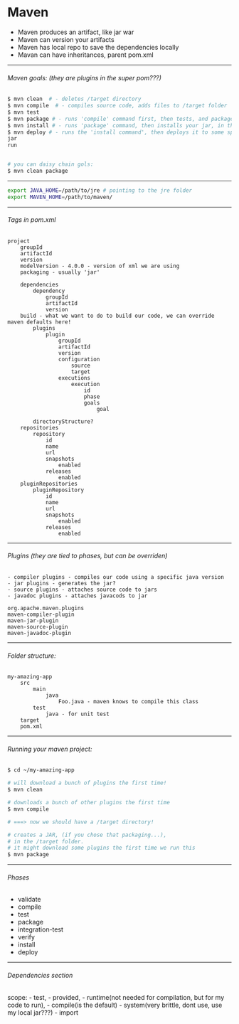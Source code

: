 # Maven

- Maven produces an artifact, like jar war
- Maven can version your artifacts
- Maven has local repo to save the dependencies locally
- Mavan can have inheritances, parent pom.xml


------------------------------------------------------
###### Maven goals: (they are plugins in the super pom???)

```bash
$ mvn clean  # - deletes /target directory
$ mvn compile  # - compiles source code, adds files to /target folder
$ mvn test
$ mvn package # - runs 'compile' command first, then tests, and packages based on the chose package, like JAR
$ mvn install # - runs 'package' command, then installs your jar, in the ~/.m2/repository/ directory locally
$ mvn deploy # - runs the 'install command', then deploys it to some specified repo
jar
run


# you can daisy chain gols:
$ mvn clean package
```
------------------------------------------------------
```bash
export JAVA_HOME=/path/to/jre # pointing to the jre folder
export MAVEN_HOME=/path/to/maven/
```
------------------------------------------------------

###### Tags in pom.xml
```
project
    groupId
    artifactId
    version
    modelVersion - 4.0.0 - version of xml we are using
    packaging - usually 'jar'

    dependencies
        dependency
            groupId
            artifactId
            version
    build - what we want to do to build our code, we can override maven defaults here!
        plugins
            plugin
                groupId
                artifactId
                version
                configuration
                    source
                    target
                executions
                    execution
                        id
                        phase
                        goals
                            goal

        directoryStructure?
    repositories
        repository
            id
            name
            url
            snapshots
                enabled
            releases
                enabled
    pluginRepositories
        pluginRepository
            id
            name
            url
            snapshots
                enabled
            releases
                enabled
```
------------------------------------------------------
###### Plugins (they are tied to phases, but can be overriden)

    - compiler plugins - compiles our code using a specific java version
    - jar plugins - generates the jar?
    - source plugins - attaches source code to jars
    - javadoc plugins - attaches javacods to jar

```
org.apache.maven.plugins
maven-compiler-plugin
maven-jar-plugin
maven-source-plugin
maven-javadoc-plugin
```
------------------------------------------------------

###### Folder structure:
```
my-amazing-app
    src
        main
            java
                Foo.java - maven knows to compile this class
        test
            java - for unit test
    target
    pom.xml
```

------------------------------------------------------
###### Running your maven project:

```bash
$ cd ~/my-amazing-app

# will download a bunch of plugins the first time!
$ mvn clean

# downloads a bunch of other plugins the first time
$ mvn compile

# ===> now we should have a /target directory!

# creates a JAR, (if you chose that packaging...),
# in the /target folder.
# it might download some plugins the first time we run this
$ mvn package
```


------------------------------------------------------
###### Phases

- validate
- compile
- test
- package
- integration-test
- verify
- install
- deploy




------------------------------------------------------


###### Dependencies section

scope:
    - test,
    - provided,
    - runtime(not needed for compilation, but for my code to run),
    - compile(is the default)
    - system(very brittle, dont use, use my local jar???)
    - import




